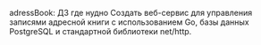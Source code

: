 adressBook: ДЗ где нудно Создать веб-сервис для управления записями адресной книги с использованием Go, базы данных PostgreSQL и стандартной библиотеки net/http.